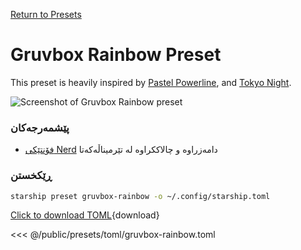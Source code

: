 [Return to Presets](./#gruvbox-rainbow)

# Gruvbox Rainbow Preset

This preset is heavily inspired by [Pastel Powerline](./pastel-powerline.md), and [Tokyo Night](./tokyo-night.md).

![Screenshot of Gruvbox Rainbow preset](/presets/img/gruvbox-rainbow.png)

### پێشمەرجەکان

- [فۆنتێکی Nerd](https://www.nerdfonts.com/) دامەزراوە و چالاککراوە لە تێرمیناڵەکەتا

### ڕێکخستن

```sh
starship preset gruvbox-rainbow -o ~/.config/starship.toml
```

[Click to download TOML](/presets/toml/gruvbox-rainbow.toml){download}

<<< @/public/presets/toml/gruvbox-rainbow.toml
